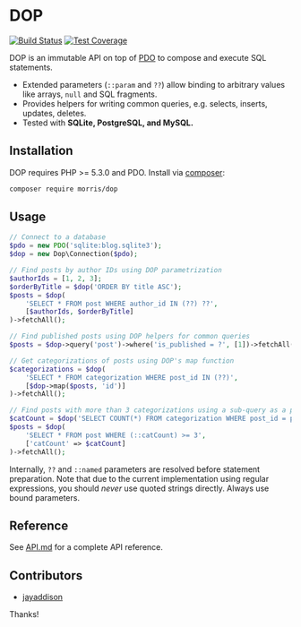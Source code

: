 # DOP

[![Build Status](https://travis-ci.org/morris/dop.svg?branch=master)](https://travis-ci.org/morris/dop)
[![Test Coverage](https://codeclimate.com/github/morris/dop/badges/coverage.svg)](https://codeclimate.com/github/morris/dop/coverage)

DOP is an immutable API on top of [PDO](http://php.net/manual/en/book.pdo.php)
to compose and execute SQL statements.

- Extended parameters (`::param` and `??`) allow binding to arbitrary values like arrays, `null` and SQL fragments.
- Provides helpers for writing common queries, e.g. selects, inserts, updates, deletes.
- Tested with **SQLite, PostgreSQL, and MySQL.**

## Installation

DOP requires PHP >= 5.3.0 and PDO.
Install via [composer](https://getcomposer.org/):

```sh
composer require morris/dop
```

## Usage

```php
// Connect to a database
$pdo = new PDO('sqlite:blog.sqlite3');
$dop = new Dop\Connection($pdo);

// Find posts by author IDs using DOP parametrization
$authorIds = [1, 2, 3];
$orderByTitle = $dop('ORDER BY title ASC');
$posts = $dop(
    'SELECT * FROM post WHERE author_id IN (??) ??',
    [$authorIds, $orderByTitle]
)->fetchAll();

// Find published posts using DOP helpers for common queries
$posts = $dop->query('post')->where('is_published = ?', [1])->fetchAll();

// Get categorizations of posts using DOP's map function
$categorizations = $dop(
    'SELECT * FROM categorization WHERE post_id IN (??)',
    [$dop->map($posts, 'id')]
)->fetchAll();

// Find posts with more than 3 categorizations using a sub-query as a parameter
$catCount = $dop('SELECT COUNT(*) FROM categorization WHERE post_id = post.id');
$posts = $dop(
    'SELECT * FROM post WHERE (::catCount) >= 3',
    ['catCount' => $catCount]
)->fetchAll();
```

Internally, `??` and `::named` parameters are resolved before statement preparation.
Note that due to the current implementation using regular expressions,
you should *never* use quoted strings directly. Always use bound parameters.

## Reference

See [API.md](API.md) for a complete API reference.

## Contributors

- [jayaddison](https://github.com/jayaddison)

Thanks!
